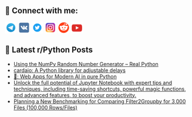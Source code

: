 ## 🔎 Connect with me:
[<img src="https://github.com/bullbesh/bullbesh/blob/main/images/Telegram.png" width="32" height="32" />](https://t.me/bullbesh)
[<img src="https://github.com/bullbesh/bullbesh/blob/main/images/VK.png" width="32" height="32" />](https://vk.com/bullbesh)
[<img src="https://github.com/bullbesh/bullbesh/blob/main/images/Twitter.png" width="32" height="32" />](https://twitter.com/bullbesh1)
[<img src="https://github.com/bullbesh/bullbesh/blob/main/images/Instagram.png" width="32" height="32" />](https://www.instagram.com/bullbesh)
[<img src="https://github.com/bullbesh/bullbesh/blob/main/images/Reddit.png" width="32" height="32" />](https://www.reddit.com/user/bullbesh)
[<img src="https://github.com/bullbesh/bullbesh/blob/main/images/YouTube.png" width="32" height="32" />](https://www.youtube.com/channel/UCtfjRs6uzgq5mfm8S06WTcg)

## 📕 Latest r/Python Posts
<!-- BLOG-POST-LIST:START -->
- [Using the NumPy Random Number Generator – Real Python](https://www.reddit.com/r/Python/comments/142fsxj/using_the_numpy_random_number_generator_real/)
- [cardaio: A Python library for adjustable delays](https://www.reddit.com/r/Python/comments/142fo7c/cardaio_a_python_library_for_adjustable_delays/)
- [🎨: Web Apps for Modern AI in pure Python](https://www.reddit.com/r/Python/comments/142e5z4/web_apps_for_modern_ai_in_pure_python/)
- [Unlock the full potential of Jupyter Notebook with expert tips and techniques, including time-saving shortcuts, powerful magic functions, and advanced features, to boost your productivity.](https://www.reddit.com/r/Python/comments/1429nav/unlock_the_full_potential_of_jupyter_notebook/)
- [Planning a New Benchmarking for Comparing Filter2Groupby for 3,000 Files &lpar;100,000 Rows/Files&rpar;](https://www.reddit.com/r/Python/comments/1428zu9/planning_a_new_benchmarking_for_comparing/)
<!-- BLOG-POST-LIST:END -->
